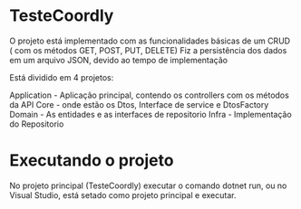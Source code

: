 # TesteCoordly

O projeto está implementado com as funcionalidades básicas de um CRUD ( com os métodos GET, POST, PUT, DELETE)
Fiz a persistência dos dados em um arquivo JSON, devido ao tempo de implementação

Está dividido em 4 projetos:

Application - Aplicação principal, contendo os controllers com os métodos da API
Core - onde estão os Dtos, Interface de service e DtosFactory
Domain - As entidades e as interfaces de repositorio
Infra - Implementação do Repositorio


# Executando o projeto
No projeto principal (TesteCoordly) executar o comando dotnet run, ou no Visual Studio, está setado como projeto principal e executar.
